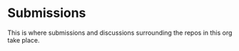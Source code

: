# Submissions
This is where submissions and discussions surrounding the repos in this org take place.
